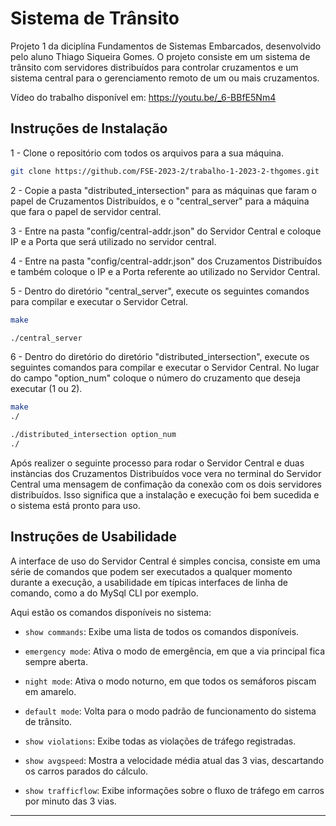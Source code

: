 # Sistema de Trânsito

Projeto 1 da diciplína Fundamentos de Sistemas Embarcados, desenvolvido pelo aluno Thiago Siqueira Gomes. O projeto consiste em um sistema de trânsito com servidores distribuídos para controlar cruzamentos e um sistema central para o gerenciamento remoto de um ou mais cruzamentos.

Vídeo do trabalho disponível em: <https://youtu.be/_6-BBfE5Nm4>

## Instruções de Instalação

1 - Clone o repositório com todos os arquivos para a sua máquina.
```bash
git clone https://github.com/FSE-2023-2/trabalho-1-2023-2-thgomes.git
```

2 - Copie a pasta "distributed_intersection" para as máquinas que faram o papel de Cruzamentos Distribuídos, e o "central_server" para a máquina que fara o papel de servidor central.

3 - Entre na pasta "config/central-addr.json" do Servidor Central e coloque IP e a Porta que será utilizado no servidor central.

4 - Entre na pasta "config/central-addr.json" dos Cruzamentos Distribuídos e também coloque o IP e a Porta referente ao utilizado no Servidor Central.

5 - Dentro do diretório "central_server", execute os seguintes comandos para compilar e executar o Servidor Cetral.

```bash
make
```
```bash
./central_server
```

6 - Dentro do diretório do diretório "distributed_intersection", execute os seguintes comandos para compilar e executar o Servidor Central. No lugar do campo "option_num" coloque o número do cruzamento que deseja executar (1 ou 2).

```bash
make
./
```
```bash
./distributed_intersection option_num
./
```

Após realizer o seguinte processo para rodar o Servidor Central e duas instàncias dos Cruzamentos Distribuídos voce vera no terminal do Servidor Central uma mensagem de confimação da conexão com os dois servidores distribuídos. Isso significa que a instalação e execução foi bem sucedida e o sistema está pronto para uso.


## Instruções de Usabilidade

A interface de uso do Servidor Central é simples concisa, consiste em uma série de comandos que podem ser executados a qualquer momento durante a execução, a usabilidade em típicas interfaces de linha de comando, como a do MySql CLI por exemplo.

Aqui estão os comandos disponíveis no sistema:

- `show commands`: Exibe uma lista de todos os comandos disponíveis.

- `emergency mode`: Ativa o modo de emergência, em que a via principal fica sempre aberta.

- `night mode`: Ativa o modo noturno, em que todos os semáforos piscam em amarelo.

- `default mode`: Volta para o modo padrão de funcionamento do sistema de trânsito.

- `show violations`: Exibe todas as violações de tráfego registradas.

- `show avgspeed`: Mostra a velocidade média atual das 3 vias, descartando os carros parados do cálculo.

- `show trafficflow`: Exibe informações sobre o fluxo de tráfego em carros por minuto das 3 vias.

---

